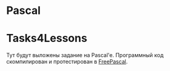 # Pascal
**Tasks4Lessons**
======================================
Тут будут выложены задание на Pascal'e.
Программный код скомпилирован и протестирован в [FreePascal](www.freepascal.org).
 
